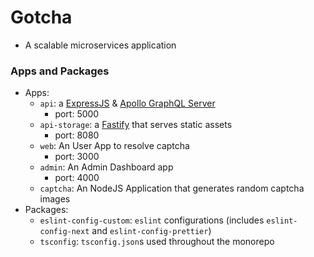 # Gotcha

- A scalable microservices application

### Apps and Packages

- Apps:
  - `api`: a [ExpressJS](https://expressjs.com/) & [Apollo GraphQL Server](https://www.apollographql.com/docs/apollo-server/)
    - port: 5000
  - `api-storage`: a [Fastify](https://www.fastify.io/) that serves static assets
    - port: 8080
  - `web`: An User App to resolve captcha
    - port: 3000
  - `admin`: An Admin Dashboard app
    - port: 4000
  - `captcha`: An NodeJS Application that generates random captcha images
- Packages:
  - `eslint-config-custom`: `eslint` configurations (includes `eslint-config-next` and `eslint-config-prettier`)
  - `tsconfig`: `tsconfig.json`s used throughout the monorepo

